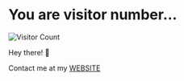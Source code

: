 # You are visitor number...

![Visitor Count](https://profile-counter.glitch.me/{lbako801/count.svg)

Hey there! 👋

Contact me at my [WEBSITE](https://lorenbako.com/)
